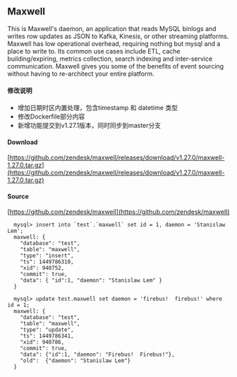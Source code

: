 ## Maxwell

<div id="maxwell-header">
</div>

This is Maxwell's daemon, an application that reads MySQL binlogs and writes
row updates as JSON to Kafka, Kinesis, or other streaming platforms.  Maxwell has
low operational overhead, requiring nothing but mysql and a place to write to.
Its common use cases include ETL, cache building/expiring, metrics collection,
search indexing and inter-service communication.  Maxwell gives you some of the
benefits of event sourcing without having to re-architect your entire platform.

#### 修改说明

- 增加日期时区内置处理，包含timestamp 和 datetime 类型
- 修改Dockerfile部分内容
- 新增功能提交到v1.27.1版本，同时同步到master分支

#### Download
[https://github.com/zendesk/maxwell/releases/download/v1.27.0/maxwell-1.27.0.tar.gz](https://github.com/zendesk/maxwell/releases/download/v1.27.0/maxwell-1.27.0.tar.gz)


#### Source
[https://github.com/zendesk/maxwell](https://github.com/zendesk/maxwell)
<br clear="all">


```
  mysql> insert into `test`.`maxwell` set id = 1, daemon = 'Stanislaw Lem';
  maxwell: {
    "database": "test",
    "table": "maxwell",
    "type": "insert",
    "ts": 1449786310,
    "xid": 940752,
    "commit": true,
    "data": { "id":1, "daemon": "Stanislaw Lem" }
  }
```

```
  mysql> update test.maxwell set daemon = 'firebus!  firebus!' where id = 1;
  maxwell: {
    "database": "test",
    "table": "maxwell",
    "type": "update",
    "ts": 1449786341,
    "xid": 940786,
    "commit": true,
    "data": {"id":1, "daemon": "Firebus!  Firebus!"},
    "old":  {"daemon": "Stanislaw Lem"}
  }
```
